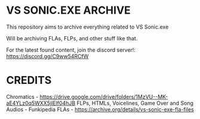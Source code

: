# VS SONIC.EXE ARCHIVE

This repository aims to archive everything related to VS Sonic.exe

Will be archiving FLAs, FLPs, and other stuff like that.

For the latest found content, join the discord server!: https://discord.gg/C9ww54RCfW
# CREDITS

Chromatics - https://drive.google.com/drive/folders/1MzVU--MK-aE4YLz0q5WXX5jIElf04hJB
FLPs, HTMLs, Voicelines, Game Over and Song Audios - Funkipedia
FLAs - https://archive.org/details/vs-sonic-exe-fla-files 

